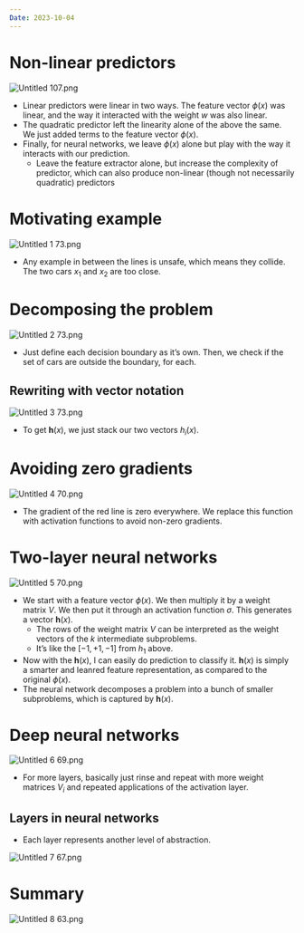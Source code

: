 ```yaml
---
Date: 2023-10-04
---
```

# Non-linear predictors

![Untitled 107.png](attachments/Untitled%20107.png)

- Linear predictors were linear in two ways. The feature vector $\phi(x)$﻿ was linear, and the way it interacted with the weight $w$﻿ was also linear.
- The quadratic predictor left the linearity alone of the above the same. We just added terms to the feature vector $\phi(x)$﻿.
- Finally, for neural networks, we leave $\phi(x)$﻿ alone but play with the way it interacts with our prediction.
    - Leave the feature extractor alone, but increase the complexity of predictor, which can also produce non-linear (though not necessarily quadratic) predictors

# Motivating example

![Untitled 1 73.png](attachments/Untitled%201%2073.png)

- Any example in between the lines is unsafe, which means they collide. The two cars $x_1$﻿ and $x_2$﻿ are too close.

# Decomposing the problem

![Untitled 2 73.png](attachments/Untitled%202%2073.png)

- Just define each decision boundary as it’s own. Then, we check if the set of cars are outside the boundary, for each.

## Rewriting with vector notation

![Untitled 3 73.png](attachments/Untitled%203%2073.png)

- To get $\mathbf h(x)$﻿, we just stack our two vectors $h_i(x)$﻿.

# Avoiding zero gradients

![Untitled 4 70.png](attachments/Untitled%204%2070.png)

- The gradient of the red line is zero everywhere. We replace this function with activation functions to avoid non-zero gradients.

# Two-layer neural networks

![Untitled 5 70.png](attachments/Untitled%205%2070.png)

- We start with a feature vector $\phi(x)$﻿. We then multiply it by a weight matrix $V$﻿. We then put it through an activation function $\sigma$﻿. This generates a vector $\mathbf h(x)$﻿.
    - The rows of the weight matrix $V$﻿ can be interpreted as the weight vectors of the $k$﻿ intermediate subproblems.
    - It’s like the $[-1, +1, -1]$﻿ from $h_1$﻿ above.
- Now with the $\mathbf h(x)$﻿, I can easily do prediction to classify it. $\mathbf h(x)$﻿ is simply a smarter and leanred feature representation, as compared to the original $\phi(x)$﻿.
- The neural network decomposes a problem into a bunch of smaller subproblems, which is captured by $\mathbf h(x)$﻿.

# Deep neural networks

![Untitled 6 69.png](attachments/Untitled%206%2069.png)

- For more layers, basically just rinse and repeat with more weight matrices $V_i$﻿ and repeated applications of the activation layer.

## Layers in neural networks

- Each layer represents another level of abstraction.

![Untitled 7 67.png](attachments/Untitled%207%2067.png)

# Summary

![Untitled 8 63.png](attachments/Untitled%208%2063.png)